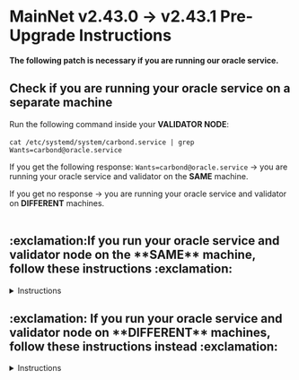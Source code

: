 # MainNet v2.43.0 -> v2.43.1 Pre-Upgrade Instructions

**The following patch is necessary if you are running our oracle service.**

<h2>
Check if you are running your oracle service on a separate machine
</h2>

Run the following command inside your **VALIDATOR NODE**:
<br><br>
    ```
    cat /etc/systemd/system/carbond.service | grep Wants=carbond@oracle.service
    ```

If you get the following response: `Wants=carbond@oracle.service` -> you are running your oracle service and validator on the **SAME** machine.

If you get no response -> you are running your oracle service and validator on **DIFFERENT** machines.
<br><br>

<h2>
:exclamation:If you run your oracle service and validator node on the **SAME** machine, follow these instructions :exclamation:
</h2>

<details>
<summary> Instructions </summary>
<h3>
1. Run the following commands on your **VALIDATOR NODE** to generate ssl configurations, that will be used to authenticate GRPC server.
</h3>

    VALIDATOR_NODE_IP_ADDRESS="127.0.0.1"         
    ORACLE_SERVICE_NODE_IP_ADDRESS="127.0.0.1"    
    CARBON_HOME_PATH="~/.carbon"         # change to your own directory path where the .carbon directory is found
    URL=https://raw.githubusercontent.com/yan-soon/carbon-bootstrap/master/scripts/cert.sh
    bash <(wget -O - $URL) $VALIDATOR_NODE_IP_ADDRESS $ORACLE_SERVICE_NODE_IP_ADDRESS $CARBON_HOME_PATH

<h3>
:bulb: If you wish to disable the gRPC authentication, follow these instructions. :bulb:
</h3>

<h4>
Update your app.toml config in `~/.carbon/config/app.toml`, under `gRPC Configuration`.
</h4>
    
    Set the following field `enable-oracle-grpc-auth` to `false`:

    # EnableOracleGrpcAuth defines if the gRPC server for oracle votes communication should be ssl authenticated.
    enable-oracle-grpc-auth = false

    Restart **BOTH** your oracle service and validator node if they are running.
</details>

<h2>
:exclamation: If you run your oracle service and validator node on **DIFFERENT** machines, follow these instructions instead :exclamation:
</h2>

<details>
<summary> Instructions </summary>
<br>
<h3> 1. Run the following command on your **VALIDATOR NODE** to generate ssl configurations, that will be used to authenticate GRPC server.
</h3>

**:exclamation: Update the following fields, `VALIDATOR_NODE_IP_ADDRESS` and `ORACLE_SERVICE_NODE_IP_ADDRESS` with the private IP address of each machine. :exclamation:**

<br>

```bash
VALIDATOR_NODE_IP_ADDRESS=""         # change to val node ip address if you run oracle service separately 
ORACLE_SERVICE_NODE_IP_ADDRESS=""    # change to oracle service node ip address if you run val node separately
CARBON_HOME_PATH="~/.carbon"         # change to your own directory path where the .carbon directory is found
URL=https://raw.githubusercontent.com/yan-soon/carbon-bootstrap/master/scripts/cert.sh
bash <(wget -O - $URL) $VALIDATOR_NODE_IP_ADDRESS $ORACLE_SERVICE_NODE_IP_ADDRESS $CARBON_HOME_PATH
```

<br>
<h3>2. Run the following command on your **ORACLE NODE** to transfer the ssl certificates to your oracle node. </h3>
<br>

**:exclamation: Update the following fields, `VALIDATOR_NODE_IP_ADDRESS` and `HOST_NAME` with the private IP address and the Host Name of your validator node. :exclamation:**
<br>

:bulb: Update the file paths accordingly if your id_rsa key, and carbon home directory are stored differently. (If ssh entry to your nodes do not require verification, you can remove the -i option, can omit `-i ~/.ssh/id_rsa `) :bulb:

```bash
scp -r -i ~/.ssh/id_rsa  HOST_NAME@VALIDATOR_NODE_IP_ADDRESS:~/.carbon/config/cert ~/.carbon/config/cert 
```

<h3>
3. Starting up your oracle service
</h3>

When running your oracle service, you now have to supply an additional flag for the new grpc url:

**:exclamation: Update the following fields, `VALIDATOR_NODE_IP_ADDRESS` with the private IP address of your validator node. :exclamation:**
<br>

```
carbond oracle --grpc-url VALIDATOR_NODE_IP_ADDRESS:9090 --oracle-grpc-url VALIDATOR_NODE_IP_ADDRESS:9093
```

<h3>
:bulb: If you wish to disable the gRPC authentication, follow these instructions. :bulb:
</h3>

Update your app.toml config in `~/.carbon/config/app.toml`, under `gRPC Configuration`, on **BOTH VALIDATOR NODE AND ORACLE SERVICE NODE**
    
    Set the following field `enable-oracle-grpc-auth` to `false`:

    ```
    # EnableOracleGrpcAuth defines if the gRPC server for oracle votes communication should be ssl authenticated.
    enable-oracle-grpc-auth = false
    ```

    Restart **BOTH** your oracle service and validator node if they are running.

</details>
